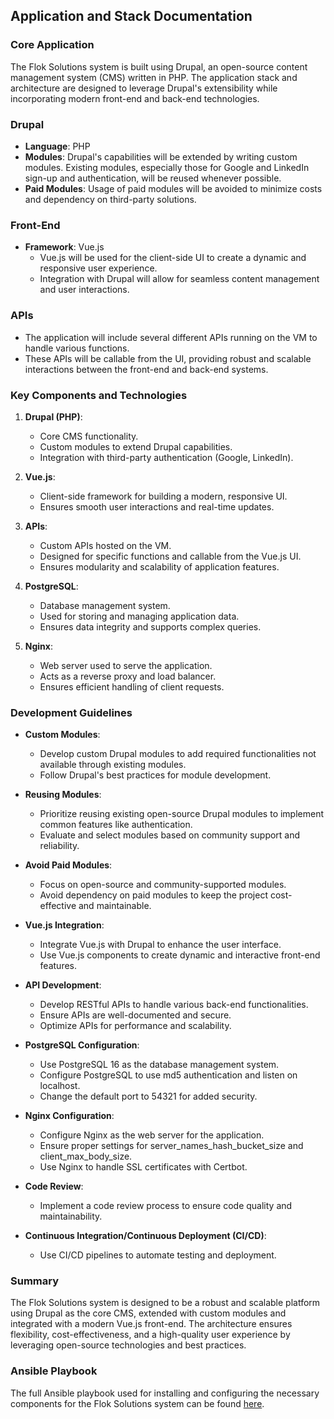 ## Application and Stack Documentation

### Core Application

The Flok Solutions system is built using Drupal, an open-source content management system (CMS) written in PHP. The application stack and architecture are designed to leverage Drupal's extensibility while incorporating modern front-end and back-end technologies.

### Drupal

- **Language**: PHP
- **Modules**: Drupal's capabilities will be extended by writing custom modules. Existing modules, especially those for Google and LinkedIn sign-up and authentication, will be reused whenever possible.
- **Paid Modules**: Usage of paid modules will be avoided to minimize costs and dependency on third-party solutions.

### Front-End

- **Framework**: Vue.js
  - Vue.js will be used for the client-side UI to create a dynamic and responsive user experience.
  - Integration with Drupal will allow for seamless content management and user interactions.

### APIs

- The application will include several different APIs running on the VM to handle various functions.
- These APIs will be callable from the UI, providing robust and scalable interactions between the front-end and back-end systems.

### Key Components and Technologies

1. **Drupal (PHP)**:
   - Core CMS functionality.
   - Custom modules to extend Drupal capabilities.
   - Integration with third-party authentication (Google, LinkedIn).

2. **Vue.js**:
   - Client-side framework for building a modern, responsive UI.
   - Ensures smooth user interactions and real-time updates.

3. **APIs**:
   - Custom APIs hosted on the VM.
   - Designed for specific functions and callable from the Vue.js UI.
   - Ensures modularity and scalability of application features.

4. **PostgreSQL**:
   - Database management system.
   - Used for storing and managing application data.
   - Ensures data integrity and supports complex queries.

5. **Nginx**:
   - Web server used to serve the application.
   - Acts as a reverse proxy and load balancer.
   - Ensures efficient handling of client requests.

### Development Guidelines

- **Custom Modules**:
  - Develop custom Drupal modules to add required functionalities not available through existing modules.
  - Follow Drupal's best practices for module development.

- **Reusing Modules**:
  - Prioritize reusing existing open-source Drupal modules to implement common features like authentication.
  - Evaluate and select modules based on community support and reliability.

- **Avoid Paid Modules**:
  - Focus on open-source and community-supported modules.
  - Avoid dependency on paid modules to keep the project cost-effective and maintainable.

- **Vue.js Integration**:
  - Integrate Vue.js with Drupal to enhance the user interface.
  - Use Vue.js components to create dynamic and interactive front-end features.

- **API Development**:
  - Develop RESTful APIs to handle various back-end functionalities.
  - Ensure APIs are well-documented and secure.
  - Optimize APIs for performance and scalability.

- **PostgreSQL Configuration**:
  - Use PostgreSQL 16 as the database management system.
  - Configure PostgreSQL to use md5 authentication and listen on localhost.
  - Change the default port to 54321 for added security.

- **Nginx Configuration**:
  - Configure Nginx as the web server for the application.
  - Ensure proper settings for server_names_hash_bucket_size and client_max_body_size.
  - Use Nginx to handle SSL certificates with Certbot.

- **Code Review**:
  - Implement a code review process to ensure code quality and maintainability.

- **Continuous Integration/Continuous Deployment (CI/CD)**:
  - Use CI/CD pipelines to automate testing and deployment.

### Summary

The Flok Solutions system is designed to be a robust and scalable platform using Drupal as the core CMS, extended with custom modules and integrated with a modern Vue.js front-end. The architecture ensures flexibility, cost-effectiveness, and a high-quality user experience by leveraging open-source technologies and best practices.

### Ansible Playbook

The full Ansible playbook used for installing and configuring the necessary components for the Flok Solutions system can be found [here](https://github.com/csitea/ilm-opa-inf/blob/master/src/terraform/130-drupal-gcp-vm/drupal-playbook.yaml).

